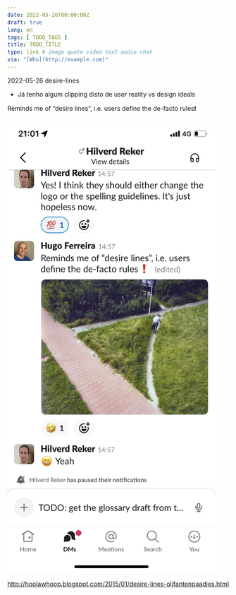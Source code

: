```yaml
---
date: 2022-05-26T00:00:00Z
draft: true
lang: en
tags: [ TODO_TAGS ]
title: TODO_TITLE
type: link # image quote video text audio chat
via: "[Who](http://example.com)"
---
```



2022-05-26 desire-lines

* Já tenho algum clipping disto de user reality vs design ideals

Reminds me of “desire lines”, i.e. users define the de-facto rules❗

![2022-05-26 desire-lines](2022-05-26%20desire-lines.jpeg)

http://hoolawhoop.blogspot.com/2015/01/desire-lines-olifantenpaadjes.html


